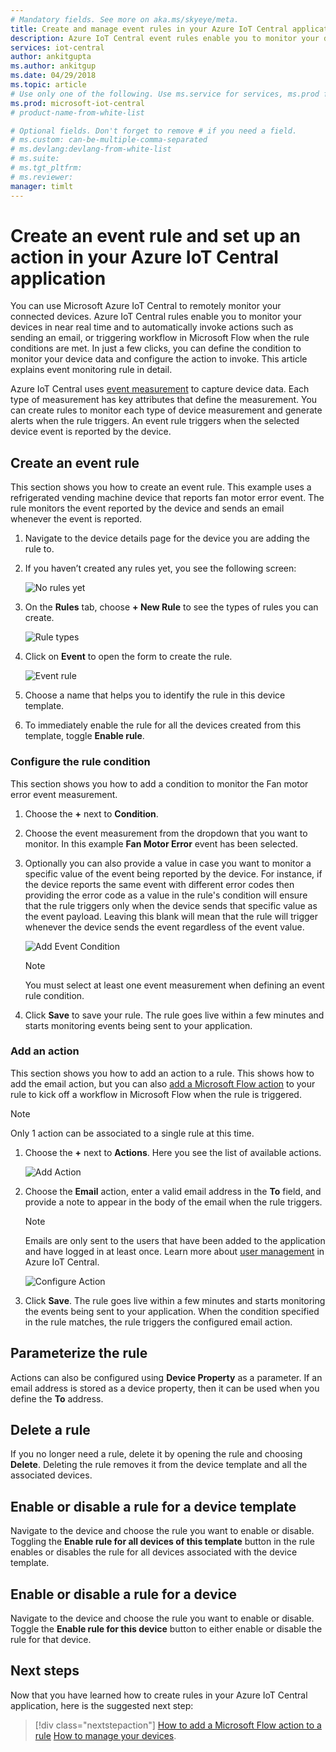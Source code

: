 ```yaml
---
# Mandatory fields. See more on aka.ms/skyeye/meta.
title: Create and manage event rules in your Azure IoT Central application | Microsoft Docs
description: Azure IoT Central event rules enable you to monitor your devices in near real time and to automatically invoke actions, such as sending an email, when the rule triggers.
services: iot-central
author: ankitgupta
ms.author: ankitgup
ms.date: 04/29/2018
ms.topic: article
# Use only one of the following. Use ms.service for services, ms.prod for on-prem. Remove the # before the relevant field.
ms.prod: microsoft-iot-central
# product-name-from-white-list

# Optional fields. Don't forget to remove # if you need a field.
# ms.custom: can-be-multiple-comma-separated
# ms.devlang:devlang-from-white-list
# ms.suite: 
# ms.tgt_pltfrm:
# ms.reviewer:
manager: timlt
---
```


# Create an event rule and set up an action in your Azure IoT Central application

You can use Microsoft Azure IoT Central to remotely monitor your connected devices. Azure IoT Central rules enable you to monitor your devices in near real time and to automatically invoke actions such as sending an email, or triggering workflow in Microsoft Flow when the rule conditions are met. In just a few clicks, you can define the condition to monitor your device data and configure the action to invoke. This article explains event monitoring rule in detail.

Azure IoT Central uses [event measurement](howto-set-up-template.md) to capture device data. Each type of measurement has key attributes that define the measurement. You can create rules to monitor each type of device measurement and generate alerts when the rule triggers. An event rule triggers when the selected device event is reported by the device.

## Create an event rule

This section shows you how to create an event rule. This example uses a refrigerated vending machine device that reports fan motor error event. The rule monitors the event reported by the device and sends an email whenever the event is reported.

1. Navigate to the device details page for the device you are adding the rule to.

1. If you haven’t created any rules yet, you see the following screen:

    ![No rules yet](media/howto-create-event-rules/image1.png)

1. On the **Rules** tab, choose **+ New Rule** to see the types of rules you can create.

    ![Rule types](media/howto-create-event-rules/image2.png)

1. Click on **Event** to open the form to create the rule.

    ![Event rule](media/howto-create-event-rules/image3.png)

1. Choose a name that helps you to identify the rule in this device template.

1. To immediately enable the rule for all the devices created from this template, toggle **Enable rule**.

### Configure the rule condition

This section shows you how to add a condition to monitor the Fan motor error event measurement.

1. Choose the **+** next to **Condition**.

1. Choose the event measurement from the dropdown that you want to monitor. In this example **Fan Motor Error** event has been selected.

1. Optionally you can also provide a value in case you want to monitor a specific value of the event being reported by the device. For instance, if the device reports the same event with different error codes then providing the error code as a value in the rule's condition will ensure that the rule triggers only when the device sends that specific value as the event payload. Leaving this blank will mean that the rule will trigger whenever the device sends the event regardless of the event value.

    ![Add Event Condition](media/howto-create-event-rules/image4.png)

    > [!NOTE]
    > You must select at least one event measurement when defining an event rule condition.

1. Click **Save** to save your rule. The rule goes live within a few minutes and starts monitoring events being sent to your application.

### Add an action

This section shows you how to add an action to a rule. This shows how to add the email action, but you can also [add a Microsoft Flow action](howto-add-microsoft-flow.md) to your rule to kick off a workflow in Microsoft Flow when the rule is triggered.

> [!NOTE]
> Only 1 action can be associated to a single rule at this time.

1. Choose the **+** next to **Actions**. Here you see the list of available actions.

    ![Add Action](media/howto-create-event-rules/image5.png)

1. Choose the **Email** action, enter a valid email address in the **To** field, and provide a note to appear in the body of the email when the rule triggers.

    > [!NOTE]
    > Emails are only sent to the users that have been added to the application and have logged in at least once. Learn more about [user management](howto-administer.md) in Azure IoT Central.

   ![Configure Action](media/howto-create-event-rules/image6.png)

1. Click **Save**. The rule goes live within a few minutes and starts monitoring the events being sent to your application. When the condition specified in the rule matches, the rule triggers the configured email action.

## Parameterize the rule

Actions can also be configured using **Device Property** as a parameter. If an email address is stored as a device property, then it can be used when you define the **To** address.

## Delete a rule

If you no longer need a rule, delete it by opening the rule and choosing **Delete**. Deleting the rule removes it from the device template and all the associated devices.

## Enable or disable a rule for a device template

Navigate to the device and choose the rule you want to enable or disable. Toggling the **Enable rule for all devices of this template** button in the rule enables or disables the rule for all devices associated with the device template.

## Enable or disable a rule for a device

Navigate to the device and choose the rule you want to enable or disable. Toggle the **Enable rule for this device** button to either enable or disable the rule for that device.

## Next steps

Now that you have learned how to create rules in your Azure IoT Central application, here is the suggested next step:

> [!div class="nextstepaction"]
> [How to add a Microsoft Flow action to a rule](howto-add-microsoft-flow.md)
> [How to manage your devices](howto-manage-devices.md).
